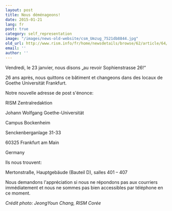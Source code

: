 ```yaml
---
layout: post
title: Nous déménageons!
date: 2015-01-21
lang: fr
post: true
category: self_representation
image: "/images/news-old-website/csm_Umzug_7521db8844.jpg"
old_url: http://www.rism.info/fr/home/newsdetails/browse/62/article/64/were-moving.html
email: ''
author: ''
---
```


Vendredi, le 23 janvier, nous disons „au revoir Sophienstrasse 26!“

26 ans après, nous quittons ce bâtiment et changeons dans des locaux de Goethe Universität Frankfurt.


Notre nouvelle adresse de post s'énonce:

RISM Zentralredaktion

Johann Wolfgang Goethe-Universität

Campus Bockenheim

Senckenberganlage 31-33

60325 Frankfurt am Main

Germany

Ils nous trouvent:

Mertonstraße, Hauptgebäude (Bauteil D), salles 401 – 407


Nous demandons l'appréciation si nous ne répondons pas aux courriers immédiatement et nous ne sommes pas bien accessibles par téléphone en ce moment.


_Crédit photo: JeongYoun Chang, RISM Corée_

